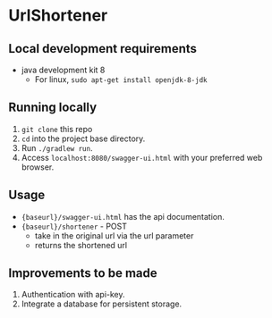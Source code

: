 # UrlShortener

## Local development requirements
- java development kit 8
    - For linux, `sudo apt-get install openjdk-8-jdk`

## Running locally
1. `git clone` this repo
2. `cd` into the project base directory.
3. Run `./gradlew run`.
4. Access `localhost:8080/swagger-ui.html` with your preferred web browser.

## Usage
- `{baseurl}/swagger-ui.html` has the api documentation.
- `{baseurl}/shortener` - POST
    - take in the original url via the url parameter
    - returns the shortened url

## Improvements to be made
1. Authentication with api-key.
2. Integrate a database for persistent storage.